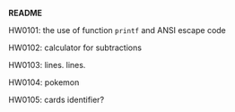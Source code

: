 **README**

HW0101:
the use of function `printf` and ANSI escape code
	
HW0102:
calculator for subtractions
	
HW0103:
lines. lines.
	
HW0104:
pokemon
	
HW0105:
cards identifier?
	
	
